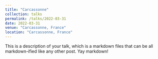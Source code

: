 ```yaml
---
title: "Carcassonne"
collection: talks
permalink: /talks/2022-03-31
date: 2022-03-31
venue: "Carcassonne, France"
location: "Carcassonne, France"
---
```


This is a description of your talk, which is a markdown files that can be all markdown-ified like any other post. Yay markdown!
